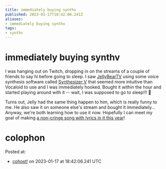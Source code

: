 ```yaml
---
title: immediately buying synthv
published: 2023-01-17T18:42:06.241Z
aliases:
- immediately buying synthv
tags:
- synthv
---
```


# immediately buying synthv

I was hanging out on Twitch, dropping in on the streams of a couple of friends to say hi before going to sleep. I saw [JellyBearTV](https://www.twitch.tv/jellybeartv) using some voice synthesis software called [Synthesizer V](https://dreamtonics.com/en/synthesizerv/) that seemed more intuitive than Vocaloid to use and I was immediately hooked. Bought it within the hour and started playing around with it -- wait, I was supposed to go to sleep!!! 🥴

Turns out, Jelly had the same thing happen to him, which is really funny to me. He also saw it on someone else's stream and bought it immediately... Anyway, we're both learning how to use it now. Hopefully I can meet my goal of making [a non-cringe song with lyrics in it this year](https://cohost.org/exodrifter/post/4898265-lonely-love)!

# colophon

Posted at:
- [cohost!](https://cohost.org/exodrifter/post/860160-immediately-buying-s) on 2023-01-17 at 18:42:06.241 UTC
